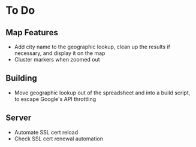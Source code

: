 # To Do

## Map Features

* Add city name to the geographic lookup, clean up the results if necessary, and display it on the map
* Cluster markers when zoomed out

## Building

* Move geographic lookup out of the spreadsheet and into a build script, to escape Google's API throttling

## Server

* Automate SSL cert reload
* Check SSL cert renewal automation
